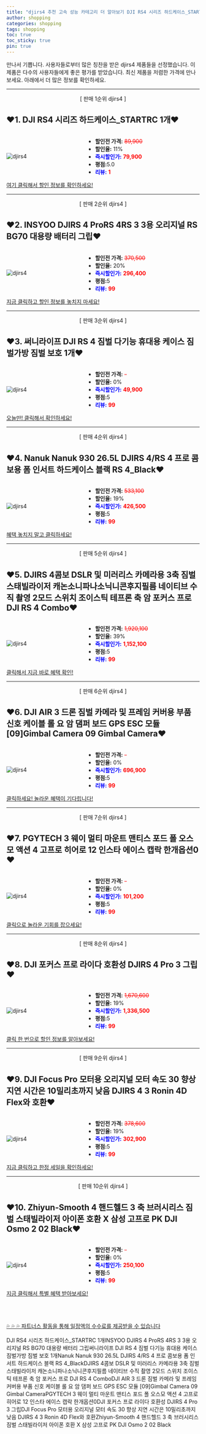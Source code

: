 ```yaml
---
title: "djirs4 추천 고속 성능 카테고리 더 알아보기 DJI RS4 시리즈 하드케이스_STARTRC 1개"
author: shopping
categories: shopping
tags: shopping
toc: true
toc_sticky: true
pin: true
---
```

만나서 기쁩니다. 사용자들로부터 많은 칭찬을 받은 djirs4 제품들을 선정했습니다. 이 제품은 다수의 사용자들에게 좋은 평가를 받았습니다. 최신 제품을 저렴한 가격에 만나보세요. 아래에서 더 많은 정보를 확인하세요.

---
<p class="toplist" style="margin: 0 auto; display: block; width: fit-content;">[ 판매 1순위 djirs4 ]</p>

<h2><strong>❤️1. DJI RS4 시리즈 하드케이스_STARTRC 1개❤️</strong></h2>

<div style="display: flex; align-items: center;">
    <div style="flex: 0.4;">
        <img src="https://thumbnail10.coupangcdn.com/thumbnails/remote/230x230ex/image/vendor_inventory/e9b0/8e4c02468af5059fb5be0e72c0e1c6a47a6cf04aa5c78b588d5189890d41.jpg" alt="djirs4" style="max-width: 100%;">
    </div>
    <div style="flex: 0.6; margin-left: 10px;">
        <ul>
            <li><strong>할인전 가격:</strong> <del style="color: red;">89,900</del></li>
            <li><strong>할인율:</strong> 11%</li>
            <li><span style='color:blue'><strong>즉시할인가:</strong></span> <span style='color:red'><strong>79,900</strong></span></li>
            <li><strong>평점:</strong>5.0</li>
            <li><span style='color:blue'><strong>리뷰:</strong></span> <span style='color:red'><strong>1</strong></span></li>
        </ul>
    </div>
</div>
<div class="center">
    <a href="https://William4Davisa.github.io?lptag=AF9450613&subid=githubio&pageKey=8084621979&traceid=V0-153&itemId=22811755173&vendorItemId=89846626843" class="myButton">
        여기 클릭해서 할인 정보를 확인하세요!
    </a>
</div>


---
<p class="toplist" style="margin: 0 auto; display: block; width: fit-content;">[ 판매 2순위 djirs4 ]</p>

<h2><strong>❤️2. INSYOO DJIRS 4 ProRS 4RS 3 3용 오리지널 RS BG70 대용량 배터리 그립❤️</strong></h2>

<div style="display: flex; align-items: center;">
    <div style="flex: 0.4;">
        <img src="https://thumbnail6.coupangcdn.com/thumbnails/remote/230x230ex/image/vendor_inventory/4b19/2e50771fda9f7e46df8102481c515badfde4b6fb1cf9ba25e6c658fb7fd6.jpg" alt="djirs4" style="max-width: 100%;">
    </div>
    <div style="flex: 0.6; margin-left: 10px;">
        <ul>
            <li><strong>할인전 가격:</strong> <del style="color: red;">370,500</del></li>
            <li><strong>할인율:</strong> 20%</li>
            <li><span style='color:blue'><strong>즉시할인가:</strong></span> <span style='color:red'><strong>296,400</strong></span></li>
            <li><strong>평점:</strong>5</li>
            <li><span style='color:blue'><strong>리뷰:</strong></span> <span style='color:red'><strong>99</strong></span></li>
        </ul>
    </div>
</div>
<div class="center">
    <a href="https://William4Davisa.github.io?lptag=AF9450613&subid=githubio&pageKey=8056343178&traceid=V0-153&itemId=22614822849&vendorItemId=90760315430" class="myButton">
        지금 클릭하고 할인 정보를 놓치지 마세요!
    </a>
</div>


---
<p class="toplist" style="margin: 0 auto; display: block; width: fit-content;">[ 판매 3순위 djirs4 ]</p>

<h2><strong>❤️3. 써니라이프 DJI RS 4 짐벌 다기능 휴대용 케이스 짐벌가방 짐벌 보호 1개❤️</strong></h2>

<div style="display: flex; align-items: center;">
    <div style="flex: 0.4;">
        <img src="https://thumbnail10.coupangcdn.com/thumbnails/remote/230x230ex/image/vendor_inventory/cf5d/e6f0a12f89611725269c5d4acd78ba9b639e754a2991ba01798fdbd346b7.jpg" alt="djirs4" style="max-width: 100%;">
    </div>
    <div style="flex: 0.6; margin-left: 10px;">
        <ul>
            <li><strong>할인전 가격:</strong> <del style="color: red;">-</del></li>
            <li><strong>할인율:</strong> 0%</li>
            <li><span style='color:blue'><strong>즉시할인가:</strong></span> <span style='color:red'><strong>49,900</strong></span></li>
            <li><strong>평점:</strong>5</li>
            <li><span style='color:blue'><strong>리뷰:</strong></span> <span style='color:red'><strong>99</strong></span></li>
        </ul>
    </div>
</div>
<div class="center">
    <a href="https://William4Davisa.github.io?lptag=AF9450613&subid=githubio&pageKey=8040038804&traceid=V0-153&itemId=22507521545&vendorItemId=89549628842" class="myButton">
        오늘만! 클릭해서 확인하세요!
    </a>
</div>


---
<p class="toplist" style="margin: 0 auto; display: block; width: fit-content;">[ 판매 4순위 djirs4 ]</p>

<h2><strong>❤️4. Nanuk Nanuk 930 26.5L DJIRS 4/RS 4 프로 콤보용 폼 인서트 하드케이스 블랙 RS 4_Black❤️</strong></h2>

<div style="display: flex; align-items: center;">
    <div style="flex: 0.4;">
        <img src="https://thumbnail7.coupangcdn.com/thumbnails/remote/230x230ex/image/vendor_inventory/40b2/45881ce1ee90a1d1d463b7abdf3a2370a3cf97ae9b0438c59c213eaa6825.jpg" alt="djirs4" style="max-width: 100%;">
    </div>
    <div style="flex: 0.6; margin-left: 10px;">
        <ul>
            <li><strong>할인전 가격:</strong> <del style="color: red;">533,100</del></li>
            <li><strong>할인율:</strong> 19%</li>
            <li><span style='color:blue'><strong>즉시할인가:</strong></span> <span style='color:red'><strong>426,500</strong></span></li>
            <li><strong>평점:</strong>5</li>
            <li><span style='color:blue'><strong>리뷰:</strong></span> <span style='color:red'><strong>99</strong></span></li>
        </ul>
    </div>
</div>
<div class="center">
    <a href="https://William4Davisa.github.io?lptag=AF9450613&subid=githubio&pageKey=8199388160&traceid=V0-153&itemId=23497201165&vendorItemId=90523650130" class="myButton">
        혜택 놓치지 말고 클릭하세요!
    </a>
</div>


---
<p class="toplist" style="margin: 0 auto; display: block; width: fit-content;">[ 판매 5순위 djirs4 ]</p>

<h2><strong>❤️5. DJIRS 4콤보 DSLR 및 미러리스 카메라용 3축 짐벌 스태빌라이저 캐논소니파나소닉니콘후지필름 네이티브 수직 촬영 2모드 스위치 조이스틱 테프론 축 암 포커스 프로 DJI RS 4 Combo❤️</strong></h2>

<div style="display: flex; align-items: center;">
    <div style="flex: 0.4;">
        <img src="https://thumbnail6.coupangcdn.com/thumbnails/remote/230x230ex/image/vendor_inventory/b986/315a5326655bba8d39c5148685eff6827fb6f9c9f46c2c1cd7a26c15ea95.jpg" alt="djirs4" style="max-width: 100%;">
    </div>
    <div style="flex: 0.6; margin-left: 10px;">
        <ul>
            <li><strong>할인전 가격:</strong> <del style="color: red;">1,920,100</del></li>
            <li><strong>할인율:</strong> 39%</li>
            <li><span style='color:blue'><strong>즉시할인가:</strong></span> <span style='color:red'><strong>1,152,100</strong></span></li>
            <li><strong>평점:</strong>5</li>
            <li><span style='color:blue'><strong>리뷰:</strong></span> <span style='color:red'><strong>99</strong></span></li>
        </ul>
    </div>
</div>
<div class="center">
    <a href="https://William4Davisa.github.io?lptag=AF9450613&subid=githubio&pageKey=8067415506&traceid=V0-153&itemId=22695508269&vendorItemId=90602966106" class="myButton">
        클릭해서 지금 바로 혜택 확인!
    </a>
</div>


---
<p class="toplist" style="margin: 0 auto; display: block; width: fit-content;">[ 판매 6순위 djirs4 ]</p>

<h2><strong>❤️6. DJI AIR 3 드론 짐벌 카메라 및 프레임 커버용 부품 신호 케이블 롤 요 암 댐퍼 보드 GPS ESC 모듈 [09]Gimbal Camera 09 Gimbal Camera❤️</strong></h2>

<div style="display: flex; align-items: center;">
    <div style="flex: 0.4;">
        <img src="https://thumbnail9.coupangcdn.com/thumbnails/remote/230x230ex/image/vendor_inventory/24d3/67ec5683234d862b196e6178afefda9be8619001e927aa0f0193a86701de.jpg" alt="djirs4" style="max-width: 100%;">
    </div>
    <div style="flex: 0.6; margin-left: 10px;">
        <ul>
            <li><strong>할인전 가격:</strong> <del style="color: red;">-</del></li>
            <li><strong>할인율:</strong> 0%</li>
            <li><span style='color:blue'><strong>즉시할인가:</strong></span> <span style='color:red'><strong>696,900</strong></span></li>
            <li><strong>평점:</strong>5</li>
            <li><span style='color:blue'><strong>리뷰:</strong></span> <span style='color:red'><strong>99</strong></span></li>
        </ul>
    </div>
</div>
<div class="center">
    <a href="https://William4Davisa.github.io?lptag=AF9450613&subid=githubio&pageKey=8054333837&traceid=V0-153&itemId=22601295169&vendorItemId=90662156045" class="myButton">
        클릭하세요! 놀라운 혜택이 기다립니다!
    </a>
</div>


---
<p class="toplist" style="margin: 0 auto; display: block; width: fit-content;">[ 판매 7순위 djirs4 ]</p>

<h2><strong>❤️7. PGYTECH 3 웨이 멀티 마운트 맨티스 포드 폴 오스모 액션 4 고프로 히어로 12 인스타 에이스 캡락 한개옵션0❤️</strong></h2>

<div style="display: flex; align-items: center;">
    <div style="flex: 0.4;">
        <img src="https://thumbnail6.coupangcdn.com/thumbnails/remote/230x230ex/image/vendor_inventory/5191/5ed4d9cb436e8bcb60ddb305a10eb1e14905ae286ee2b9b3df532d485d94.jpg" alt="djirs4" style="max-width: 100%;">
    </div>
    <div style="flex: 0.6; margin-left: 10px;">
        <ul>
            <li><strong>할인전 가격:</strong> <del style="color: red;">-</del></li>
            <li><strong>할인율:</strong> 0%</li>
            <li><span style='color:blue'><strong>즉시할인가:</strong></span> <span style='color:red'><strong>101,200</strong></span></li>
            <li><strong>평점:</strong>5</li>
            <li><span style='color:blue'><strong>리뷰:</strong></span> <span style='color:red'><strong>99</strong></span></li>
        </ul>
    </div>
</div>
<div class="center">
    <a href="https://William4Davisa.github.io?lptag=AF9450613&subid=githubio&pageKey=8206192444&traceid=V0-153&itemId=23538704773&vendorItemId=90564936634" class="myButton">
        클릭으로 놀라운 기회를 잡으세요!
    </a>
</div>


---
<p class="toplist" style="margin: 0 auto; display: block; width: fit-content;">[ 판매 8순위 djirs4 ]</p>

<h2><strong>❤️8. DJI 포커스 프로 라이다 호환성 DJIRS 4 Pro 3 그립❤️</strong></h2>

<div style="display: flex; align-items: center;">
    <div style="flex: 0.4;">
        <img src="https://thumbnail6.coupangcdn.com/thumbnails/remote/230x230ex/image/vendor_inventory/42ed/a20f0ee50258369ebba246e31ca45734231762ba3e0afa1a31f386a6fff3.jpg" alt="djirs4" style="max-width: 100%;">
    </div>
    <div style="flex: 0.6; margin-left: 10px;">
        <ul>
            <li><strong>할인전 가격:</strong> <del style="color: red;">1,670,600</del></li>
            <li><strong>할인율:</strong> 19%</li>
            <li><span style='color:blue'><strong>즉시할인가:</strong></span> <span style='color:red'><strong>1,336,500</strong></span></li>
            <li><strong>평점:</strong>5</li>
            <li><span style='color:blue'><strong>리뷰:</strong></span> <span style='color:red'><strong>99</strong></span></li>
        </ul>
    </div>
</div>
<div class="center">
    <a href="https://William4Davisa.github.io?lptag=AF9450613&subid=githubio&pageKey=8153427173&traceid=V0-153&itemId=23212096689&vendorItemId=90277028364" class="myButton">
        클릭 한 번으로 할인 정보를 알아보세요!
    </a>
</div>


---
<p class="toplist" style="margin: 0 auto; display: block; width: fit-content;">[ 판매 9순위 djirs4 ]</p>

<h2><strong>❤️9. DJI Focus Pro 모터용 오리지널 모터 속도 30 향상 지연 시간은 10밀리초까지 낮음 DJIRS 4 3 Ronin 4D Flex와 호환❤️</strong></h2>

<div style="display: flex; align-items: center;">
    <div style="flex: 0.4;">
        <img src="https://thumbnail8.coupangcdn.com/thumbnails/remote/230x230ex/image/vendor_inventory/3f5a/5e4c86009cd6a81385648c2e97d61579e394414b4ed7021d01bf31a563f1.jpg" alt="djirs4" style="max-width: 100%;">
    </div>
    <div style="flex: 0.6; margin-left: 10px;">
        <ul>
            <li><strong>할인전 가격:</strong> <del style="color: red;">378,600</del></li>
            <li><strong>할인율:</strong> 19%</li>
            <li><span style='color:blue'><strong>즉시할인가:</strong></span> <span style='color:red'><strong>302,900</strong></span></li>
            <li><strong>평점:</strong>5</li>
            <li><span style='color:blue'><strong>리뷰:</strong></span> <span style='color:red'><strong>99</strong></span></li>
        </ul>
    </div>
</div>
<div class="center">
    <a href="https://William4Davisa.github.io?lptag=AF9450613&subid=githubio&pageKey=8195964725&traceid=V0-153&itemId=23471075065&vendorItemId=90497619878" class="myButton">
        지금 클릭하고 한정 세일을 확인하세요!
    </a>
</div>


---
<p class="toplist" style="margin: 0 auto; display: block; width: fit-content;">[ 판매 10순위 djirs4 ]</p>

<h2><strong>❤️10. Zhiyun-Smooth 4 핸드헬드 3 축 브러시리스 짐벌 스태빌라이저 아이폰 호환 X 삼성 고프로 PK DJI Osmo 2 02 Black❤️</strong></h2>

<div style="display: flex; align-items: center;">
    <div style="flex: 0.4;">
        <img src="https://thumbnail7.coupangcdn.com/thumbnails/remote/230x230ex/image/vendor_inventory/eabf/2e3660c0acaa267187b39aea3a1e730330b37d40d80e16bb900e62c2d2d5.jpg" alt="djirs4" style="max-width: 100%;">
    </div>
    <div style="flex: 0.6; margin-left: 10px;">
        <ul>
            <li><strong>할인전 가격:</strong> <del style="color: red;">-</del></li>
            <li><strong>할인율:</strong> 0%</li>
            <li><span style='color:blue'><strong>즉시할인가:</strong></span> <span style='color:red'><strong>250,100</strong></span></li>
            <li><strong>평점:</strong>5</li>
            <li><span style='color:blue'><strong>리뷰:</strong></span> <span style='color:red'><strong>99</strong></span></li>
        </ul>
    </div>
</div>
<div class="center">
    <a href="https://William4Davisa.github.io?lptag=AF9450613&subid=githubio&pageKey=8206173509&traceid=V0-153&itemId=23538561397&vendorItemId=90564793332" class="myButton">
        지금 클릭해서 특별 혜택 받아보세요!
    </a>
</div>

<br><br><br>[💦 💦 💦 파트너스 활동을 통해 일정액의 수수료를 제공받을 수 있습니다](https://link.coupang.com/a/bcpT2c)<br><br>DJI RS4 시리즈 하드케이스_STARTRC 1개INSYOO DJIRS 4 ProRS 4RS 3 3용 오리지널 RS BG70 대용량 배터리 그립써니라이프 DJI RS 4 짐벌 다기능 휴대용 케이스 짐벌가방 짐벌 보호 1개Nanuk Nanuk 930 26.5L DJIRS 4/RS 4 프로 콤보용 폼 인서트 하드케이스 블랙 RS 4_BlackDJIRS 4콤보 DSLR 및 미러리스 카메라용 3축 짐벌 스태빌라이저 캐논소니파나소닉니콘후지필름 네이티브 수직 촬영 2모드 스위치 조이스틱 테프론 축 암 포커스 프로 DJI RS 4 ComboDJI AIR 3 드론 짐벌 카메라 및 프레임 커버용 부품 신호 케이블 롤 요 암 댐퍼 보드 GPS ESC 모듈 [09]Gimbal Camera 09 Gimbal CameraPGYTECH 3 웨이 멀티 마운트 맨티스 포드 폴 오스모 액션 4 고프로 히어로 12 인스타 에이스 캡락 한개옵션0DJI 포커스 프로 라이다 호환성 DJIRS 4 Pro 3 그립DJI Focus Pro 모터용 오리지널 모터 속도 30 향상 지연 시간은 10밀리초까지 낮음 DJIRS 4 3 Ronin 4D Flex와 호환Zhiyun-Smooth 4 핸드헬드 3 축 브러시리스 짐벌 스태빌라이저 아이폰 호환 X 삼성 고프로 PK DJI Osmo 2 02 Black